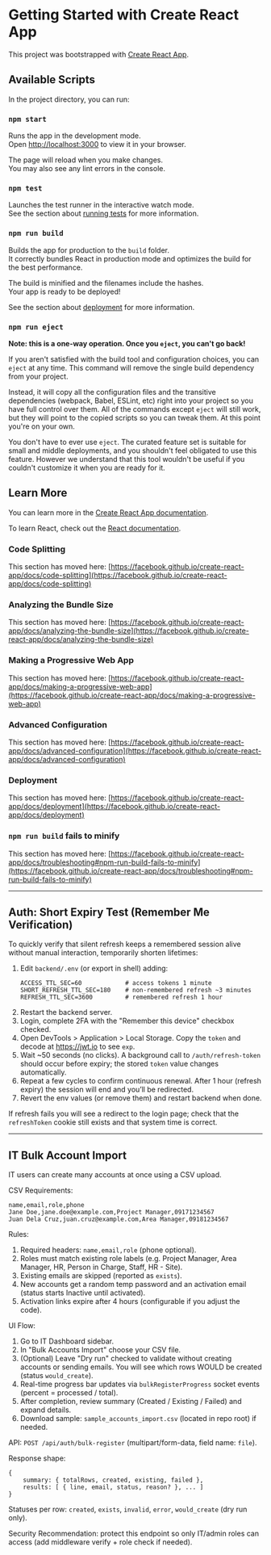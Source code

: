 # Getting Started with Create React App

This project was bootstrapped with [Create React App](https://github.com/facebook/create-react-app).

## Available Scripts

In the project directory, you can run:

### `npm start`

Runs the app in the development mode.\
Open [http://localhost:3000](http://localhost:3000) to view it in your browser.

The page will reload when you make changes.\
You may also see any lint errors in the console.

### `npm test`

Launches the test runner in the interactive watch mode.\
See the section about [running tests](https://facebook.github.io/create-react-app/docs/running-tests) for more information.

### `npm run build`

Builds the app for production to the `build` folder.\
It correctly bundles React in production mode and optimizes the build for the best performance.

The build is minified and the filenames include the hashes.\
Your app is ready to be deployed!

See the section about [deployment](https://facebook.github.io/create-react-app/docs/deployment) for more information.

### `npm run eject`

**Note: this is a one-way operation. Once you `eject`, you can't go back!**

If you aren't satisfied with the build tool and configuration choices, you can `eject` at any time. This command will remove the single build dependency from your project.

Instead, it will copy all the configuration files and the transitive dependencies (webpack, Babel, ESLint, etc) right into your project so you have full control over them. All of the commands except `eject` will still work, but they will point to the copied scripts so you can tweak them. At this point you're on your own.

You don't have to ever use `eject`. The curated feature set is suitable for small and middle deployments, and you shouldn't feel obligated to use this feature. However we understand that this tool wouldn't be useful if you couldn't customize it when you are ready for it.

## Learn More

You can learn more in the [Create React App documentation](https://facebook.github.io/create-react-app/docs/getting-started).

To learn React, check out the [React documentation](https://reactjs.org/).

### Code Splitting

This section has moved here: [https://facebook.github.io/create-react-app/docs/code-splitting](https://facebook.github.io/create-react-app/docs/code-splitting)

### Analyzing the Bundle Size

This section has moved here: [https://facebook.github.io/create-react-app/docs/analyzing-the-bundle-size](https://facebook.github.io/create-react-app/docs/analyzing-the-bundle-size)

### Making a Progressive Web App

This section has moved here: [https://facebook.github.io/create-react-app/docs/making-a-progressive-web-app](https://facebook.github.io/create-react-app/docs/making-a-progressive-web-app)

### Advanced Configuration

This section has moved here: [https://facebook.github.io/create-react-app/docs/advanced-configuration](https://facebook.github.io/create-react-app/docs/advanced-configuration)

### Deployment

This section has moved here: [https://facebook.github.io/create-react-app/docs/deployment](https://facebook.github.io/create-react-app/docs/deployment)

### `npm run build` fails to minify

This section has moved here: [https://facebook.github.io/create-react-app/docs/troubleshooting#npm-run-build-fails-to-minify](https://facebook.github.io/create-react-app/docs/troubleshooting#npm-run-build-fails-to-minify)

---

## Auth: Short Expiry Test (Remember Me Verification)

To quickly verify that silent refresh keeps a remembered session alive without manual interaction, temporarily shorten lifetimes:

1. Edit `backend/.env` (or export in shell) adding:
	```env
	ACCESS_TTL_SEC=60            # access tokens 1 minute
	SHORT_REFRESH_TTL_SEC=180    # non-remembered refresh ~3 minutes
	REFRESH_TTL_SEC=3600         # remembered refresh 1 hour
	```
2. Restart the backend server.
3. Login, complete 2FA with the "Remember this device" checkbox checked.
4. Open DevTools > Application > Local Storage. Copy the `token` and decode at https://jwt.io to see `exp`. 
5. Wait ~50 seconds (no clicks). A background call to `/auth/refresh-token` should occur before expiry; the stored `token` value changes automatically.
6. Repeat a few cycles to confirm continuous renewal. After 1 hour (refresh expiry) the session will end and you’ll be redirected.
7. Revert the env values (or remove them) and restart backend when done.

If refresh fails you will see a redirect to the login page; check that the `refreshToken` cookie still exists and that system time is correct.

---

## IT Bulk Account Import

IT users can create many accounts at once using a CSV upload.

CSV Requirements:

```
name,email,role,phone
Jane Doe,jane.doe@example.com,Project Manager,09171234567
Juan Dela Cruz,juan.cruz@example.com,Area Manager,09181234567
```

Rules:
1. Required headers: `name,email,role` (phone optional).
2. Roles must match existing role labels (e.g. Project Manager, Area Manager, HR, Person in Charge, Staff, HR - Site).
3. Existing emails are skipped (reported as `exists`).
4. New accounts get a random temp password and an activation email (status starts Inactive until activated).
5. Activation links expire after 4 hours (configurable if you adjust the code).

UI Flow:
1. Go to IT Dashboard sidebar.
2. In "Bulk Accounts Import" choose your CSV file.
3. (Optional) Leave "Dry run" checked to validate without creating accounts or sending emails. You will see which rows WOULD be created (status `would_create`).
4. Real-time progress bar updates via `bulkRegisterProgress` socket events (percent = processed / total).
5. After completion, review summary (Created / Existing / Failed) and expand details.
6. Download sample: `sample_accounts_import.csv` (located in repo root) if needed.

API:
`POST /api/auth/bulk-register` (multipart/form-data, field name: `file`).

Response shape:
```
{
	summary: { totalRows, created, existing, failed },
	results: [ { line, email, status, reason? }, ... ]
}
```

Statuses per row: `created`, `exists`, `invalid`, `error`, `would_create` (dry run only).

Security Recommendation: protect this endpoint so only IT/admin roles can access (add middleware verify + role check if needed).

